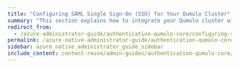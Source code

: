 ```yaml
---
title: "Configuring SAML Single Sign-On (SSO) for Your Qumulo Cluster"
summary: "This section explains how to integrate your Qumulo cluster with your organization's single sign-on (SSO) service by configuring Security Assertion Markup Language (SAML) 2.0 for Qumulo Core 5.2.5.1 (and higher)."
redirect_from:
  - /azure-administrator-guide/authentication-qumulo-core/configuring-saml-single-sign-on-sso.html
permalink: /azure-native-administrator-guide/authentication-qumulo-core/configuring-saml-single-sign-on-sso.html
sidebar: azure_native_administrator_guide_sidebar
include_content: content-reuse/admin-guides/authentication-qumulo-core/configuring-saml-single-sign-on-sso.md
---
```


